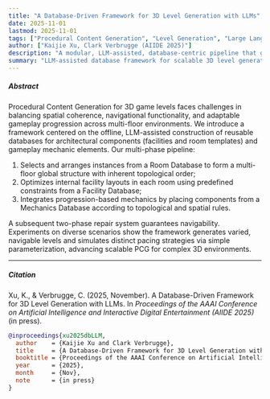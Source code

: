 ```yaml
---
title: "A Database-Driven Framework for 3D Level Generation with LLMs"
date: 2025-11-01
lastmod: 2025-11-01
tags: ["Procedural Content Generation", "Level Generation", "Large Language Models", "Constraint-Based Optimization"]
author: ["Kaijie Xu, Clark Verbrugge (AIIDE 2025)"]
description: "A modular, LLM-assisted, database-centric pipeline that generates coherent multi-floor 3D levels through constraint-based optimization."
summary: "LLM-assisted database framework for scalable 3D level generation."
---
```


<!--more-->

##### Abstract

Procedural Content Generation for 3D game levels faces challenges in balancing spatial coherence, navigational functionality, and adaptable gameplay progression across multi-floor environments. We introduce a framework centered on the offline, LLM-assisted construction of reusable databases for architectural components (facilities and room templates) and gameplay mechanic elements. Our multi-phase pipeline:  
1. Selects and arranges instances from a Room Database to form a multi-floor global structure with inherent topological order;  
2. Optimizes internal facility layouts in each room using predefined constraints from a Facility Database;  
3. Integrates progression-based mechanics by placing components from a Mechanics Database according to topological and spatial rules.  

A subsequent two-phase repair system guarantees navigability. Experiments on diverse scenarios show the framework generates varied, navigable levels and simulates distinct pacing strategies via simple parameterization, advancing scalable PCG for complex 3D environments.

---

##### Citation

Xu, K., & Verbrugge, C. (2025, November). A Database-Driven Framework for 3D Level Generation with LLMs. In *Proceedings of the AAAI Conference on Artificial Intelligence and Interactive Digital Entertainment (AIIDE 2025)* (in press).

```BibTeX
@inproceedings{xu2025dbLLM,
  author    = {Kaijie Xu and Clark Verbrugge},
  title     = {A Database-Driven Framework for 3D Level Generation with LLMs},
  booktitle = {Proceedings of the AAAI Conference on Artificial Intelligence and Interactive Digital Entertainment (AIIDE)},
  year      = {2025},
  month     = {Nov},
  note      = {in press}
}
